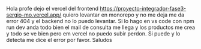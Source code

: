 Hola profe dejo el vercel del frontend https://proyecto-integrador-fase3-sergio-mo.vercel.app/ quiero levantar en monorepo y no me deja me da error 404 y el backend no lo puedo levantar. Si lo hago en vs code con npm run dev anda todo bien el mail de consulta me llega y los productos me crea y todo se ve bien pero em vercel no puedo subir  perdon. Si puede y lo detecta me dice el error por favor. Saludos
